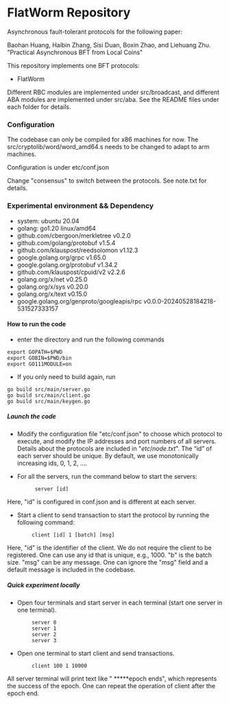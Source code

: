 # FlatWorm Repository

Asynchronous fault-tolerant protocols for the following paper: 

Baohan Huang, Haibin Zhang, Sisi Duan, Boxin Zhao, and Liehuang Zhu. "Practical Asynchronous BFT from Local Coins"

This repository implements one BFT protocols:

+ FlatWorm


Different RBC modules are implemented under src/broadcast, and different ABA modules are implemented under src/aba. See the README files under each folder for details.

### Configuration

The codebase can only be compiled for x86 machines for now. The src/cryptolib/word/word_amd64.s needs to be changed to adapt to arm machines. 

Configuration is under etc/conf.json

Change "consensus" to switch between the protocols. See note.txt for details. 

### Experimental environment && Dependency

+ system: ubuntu 20.04
+ golang: go1.20 linux/amd64
+ github.com/cbergoon/merkletree v0.2.0
+ github.com/golang/protobuf v1.5.4
+ github.com/klauspost/reedsolomon v1.12.3
+ google.golang.org/grpc v1.65.0
+ google.golang.org/protobuf v1.34.2
+ github.com/klauspost/cpuid/v2 v2.2.6
+ golang.org/x/net v0.25.0
+ golang.org/x/sys v0.20.0
+ golang.org/x/text v0.15.0
+ google.golang.org/genproto/googleapis/rpc v0.0.0-20240528184218-531527333157

#### How to run the code 

+ enter the directory and run the following commands
```
export GOPATH=$PWD
export GOBIN=$PWD/bin
export GO111MODULE=on
```

+ If you only need to build again, run 
```
go build src/main/server.go
go build src/main/client.go
go build src/main/keygen.go
```

##### Launch the code

+ Modify the configuration file  "etc/conf.json" to choose which protocol to execute, and modify the IP addresses 
and port numbers of all servers. Details about the protocols are included in "$etc/node.txt$". The “id” of each server should be unique. 
By default, we use monotonically increasing ids, 0, 1, 2, ....


+ For all the servers, run the command below to start the servers:
```
         server [id]
```
Here, "id" is configured in conf.json and is different at each server.
+ Start a client to send transaction to start the protocol by running the following command:
```
        client [id] 1 [batch] [msg]
```
Here, "id" is the identifier of the client. We do not require the client to be registered. One can use any id that is unique,
e.g., 1000. "b" is the batch size. "msg" can be any message. One can ignore the "msg" field and a default message is included in the codebase.

##### Quick experiment locally
+ Open four terminals and start server in each terminal (start one server in one terminal).
```
        server 0
        server 1
        server 2
        server 3
```
+ Open one terminal to start client and send transactions.
```
        client 100 1 10000
```
All server terminal will print text like " *****epoch ends", which represents the success of the epoch.
One can repeat the operation of client after the epoch end.
